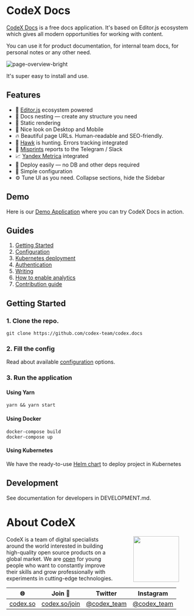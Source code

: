 # CodeX Docs

[CodeX Docs](https://docs.codex.so/) is a free docs application. It's based on Editor.js ecosystem which gives all modern opportunities for working with content.

You can use it for product documentation, for internal team docs, for personal notes or any other need.

![page-overview-bright](https://user-images.githubusercontent.com/3684889/190149130-6a6fcdec-09bc-4f96-8bdc-5ff4d789f248.png)

It's super easy to install and use.

## Features

- 🤩 [Editor.js](https://editorjs.io/) ecosystem powered
- 📂 Docs nesting — create any structure you need
- 💎 Static rendering
- 📱 Nice look on Desktop and Mobile
- 🔥 Beautiful page URLs. Human-readable and SEO-friendly.
- 🦅 [Hawk](https://hawk.so/?from=docs-demo) is hunting. Errors tracking integrated
- 💌 [Misprints](https://github.com/codex-team/codex.misprints) reports to the Telegram / Slack
- 📈 [Yandex Metrica](https://metrica.yandex.com/about) integrated
- 🚢 Deploy easily — no DB and other deps required
- 🤙 Simple configuration
- ⚙️ Tune UI as you need. Collapse sections, hide the Sidebar

## Demo

Here is our [Demo Application](https://docs-demo.codex.so/) where you can try CodeX Docs in action.

## Guides

1. [Getting Started](https://docs.codex.so/getting-started)
2. [Configuration](https://docs.codex.so/configuration)
3. [Kubernetes deployment](https://docs.codex.so/k8s-deployment)
4. [Authentication](https://docs.codex.so/authentication)
5. [Writing](https://docs.codex.so/writing)
6. [How to enable analytics](https://docs.codex.so/yandex-metrica)
7. [Contribution guide](https://docs.codex.so/contribution)

## Getting Started

### 1. Clone the repo.

```shell
git clone https://github.com/codex-team/codex.docs
```

### 2. Fill the config

Read about available [configuration](https://docs.codex.so/configuration) options.

### 3. Run the application

#### Using Yarn

```shell
yarn && yarn start
```

#### Using Docker

```
docker-compose build
docker-compose up
```

#### Using Kubernetes

We have the ready-to-use [Helm chart](https://github.com/codex-team/codex.docs.chart) to deploy project in Kubernetes

## Development

See documentation for developers in DEVELOPMENT.md.

# About CodeX

<img align="right" width="120" height="120" src="https://codex.so/public/app/img/codex-logo.svg" hspace="50">

CodeX is a team of digital specialists around the world interested in building high-quality open source products on a global market. We are [open](https://codex.so/join) for young people who want to constantly improve their skills and grow professionally with experiments in cutting-edge technologies.

| 🌐                           | Join 👋                                | Twitter                                      | Instagram                                      |
| ---------------------------- | -------------------------------------- | -------------------------------------------- | ---------------------------------------------- |
| [codex.so](https://codex.so) | [codex.so/join](https://codex.so/join) | [@codex_team](http://twitter.com/codex_team) | [@codex_team](http://instagram.com/codex_team) |
